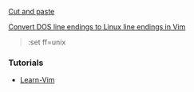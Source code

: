 [Cut and paste](https://alvinalexander.com/linux-unix/vim-cut-paste-commands-vi-range)

[Convert DOS line endings to Linux line endings in Vim](https://stackoverflow.com/questions/82726/convert-dos-line-endings-to-linux-line-endings-in-vim)

> :set ff=unix

### Tutorials

- [Learn-Vim](https://github.com/iggredible/Learn-Vim)
